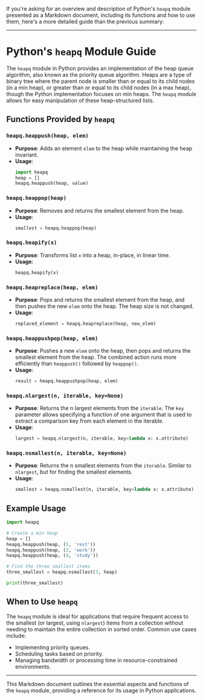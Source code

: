 If you're asking for an overview and description of Python's `heapq` module presented as a Markdown document, including its functions and how to use them, here's a more detailed guide than the previous summary:

---

# Python's `heapq` Module Guide

The `heapq` module in Python provides an implementation of the heap queue algorithm, also known as the priority queue algorithm. Heaps are a type of binary tree where the parent node is smaller than or equal to its child nodes (in a min heap), or greater than or equal to its child nodes (in a max heap), though the Python implementation focuses on min heaps. The `heapq` module allows for easy manipulation of these heap-structured lists.

## Functions Provided by `heapq`

### `heapq.heappush(heap, elem)`

- **Purpose**: Adds an element `elem` to the heap while maintaining the heap invariant.
- **Usage**:
    ```python
    import heapq
    heap = []
    heapq.heappush(heap, value)
    ```

### `heapq.heappop(heap)`

- **Purpose**: Removes and returns the smallest element from the heap.
- **Usage**:
    ```python
    smallest = heapq.heappop(heap)
    ```

### `heapq.heapify(x)`

- **Purpose**: Transforms list `x` into a heap, in-place, in linear time.
- **Usage**:
    ```python
    heapq.heapify(x)
    ```

### `heapq.heapreplace(heap, elem)`

- **Purpose**: Pops and returns the smallest element from the heap, and then pushes the new `elem` onto the heap. The heap size is not changed.
- **Usage**:
    ```python
    replaced_element = heapq.heapreplace(heap, new_elem)
    ```

### `heapq.heappushpop(heap, elem)`

- **Purpose**: Pushes a new `elem` onto the heap, then pops and returns the smallest element from the heap. The combined action runs more efficiently than `heappush()` followed by `heappop()`.
- **Usage**:
    ```python
    result = heapq.heappushpop(heap, elem)
    ```

### `heapq.nlargest(n, iterable, key=None)`

- **Purpose**: Returns the n largest elements from the `iterable`. The `key` parameter allows specifying a function of one argument that is used to extract a comparison key from each element in the iterable.
- **Usage**:
    ```python
    largest = heapq.nlargest(n, iterable, key=lambda x: x.attribute)
    ```

### `heapq.nsmallest(n, iterable, key=None)`

- **Purpose**: Returns the n smallest elements from the `iterable`. Similar to `nlargest`, but for finding the smallest elements.
- **Usage**:
    ```python
    smallest = heapq.nsmallest(n, iterable, key=lambda x: x.attribute)
    ```

## Example Usage

```python
import heapq

# Create a min heap
heap = []
heapq.heappush(heap, (5, 'rest'))
heapq.heappush(heap, (2, 'work'))
heapq.heappush(heap, (4, 'study'))

# Find the three smallest items
three_smallest = heapq.nsmallest(3, heap)

print(three_smallest)
```

## When to Use `heapq`

The `heapq` module is ideal for applications that require frequent access to the smallest (or largest, using `nlargest`) items from a collection without needing to maintain the entire collection in sorted order. Common use cases include:

- Implementing priority queues.
- Scheduling tasks based on priority.
- Managing bandwidth or processing time in resource-constrained environments.

---

This Markdown document outlines the essential aspects and functions of the `heapq` module, providing a reference for its usage in Python applications.